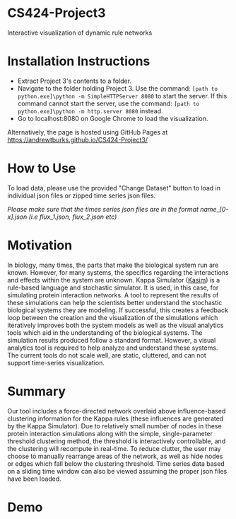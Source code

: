 # CS424-Project3
Interactive visualization of dynamic rule networks 


# Installation Instructions

- Extract Project 3's contents to a folder. 
- Navigate to the folder holding Project 3. Use the command:
```[path to python.exe]\python -m SimpleHTTPServer 8080``` to start the server. If this command cannot start the server, use the command: ```[path to python.exe]\python -m http.server 8080``` instead. 
- Go to localhost:8080 on Google Chrome to load the visualization.

Alternatively, the page is hosted using GitHub Pages at https://andrewtburks.github.io/CS424-Project3/

# How to Use

To load data, please use the provided "Change Dataset" button to load in individual json files or zipped time series json files. 

_Please make sure that the times series json files are in the format name_\__\[0-x]\.json (i.e flux_1.json, flux_2.json etc)_

# Motivation 

In biology, many times, the parts that make the biological system run are known. However, for many systems, the specifics regarding the interactions and effects within the system are unknown. Kappa Simulator ([Kasim](http://www.kappalanguage.org)) is a rule-based language and stochastic simulator. It is used, in this case, for simulating protein interaction networks. A tool to represent the results of these simulations can help the scientists better understand the stochastic biological systems they are modeling. If successful, this creates a feedback loop between the creation and the visualization of the simulations which iteratively improves both the system models as well as the visual analytics tools which aid in the understanding of the biological systems. The simulation results produced follow a standard format. However, a visual analytics tool is required to help analyze and understand these systems. The current tools do not scale well, are static, cluttered, and can not support time-series visualization.

# Summary

Our tool includes a force-directed network overlaid above influence-based clustering information for the Kappa rules (these influences are generated by the Kappa Simulator). Due to relatively small number of nodes in these protein interaction simulations along with the simple, single-parameter threshold clustering method, the threshold is interactively controllable, and the clustering will recompute in real-time. To reduce clutter, the user may choose to manually rearrange areas of the network, as well as hide nodes or edges which fall below the clustering threshold. Time series data based on a sliding time window can also be viewed assuming the proper json files have been loaded.

# Demo

